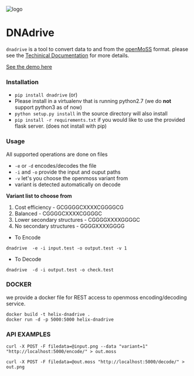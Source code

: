 ![logo](https://openmoss.org/img/helix_moss.png "logo-new")

# DNAdrive

`dnadrive` is a tool to convert data to and from the [openMoSS](http://openmoss.org) format.
please see the [Techinical Documentation](https://openmoss.org/docs/MoSS.pdf) for more details.

[See the demo here](https://openmoss.org/file/)

### Installation

* `pip install dnadrive`
(or)
* Please install in a virtualenv that is running python2.7 (we do **not** support python3 as of now)
* `python setup.py install` in the source directory will also install
* `pip install -r requirements.txt` if you would like to use the provided flask server. (does not install with pip)

### Usage

All supported operations are done on files
*	`-e` or `-d` encodes/decodes the file
*	`-i` and `-o` provide the input and ouput paths
*	`-v` let's you choose the openmoss variant from
*	variant is detected automatically on decode

**Variant list to choose from**
1. Cost efficiency - GCGGGGCXXXXCGGGGCG
2. Balanced - CGGGGCXXXXCGGGGC
3. Lower secondary structures - CGGGGXXXXGGGGC
4. No secondary structures - GGGGXXXXGGGG

* To Encode
```
dnadrive  -e -i input.test -o output.test -v 1
```
* To Decode
```
dnadrive  -d -i output.test -o check.test 
```

### DOCKER
we provide a docker file for REST access to openmoss encoding/decoding service.
```
docker build -t helix-dnadrive .
docker run -d -p 5000:5000 helix-dnadrive
```

### API EXAMPLES

```
curl -X POST -F filedata=@input.png --data "variant=1" "http://localhost:5000/encode/" > out.moss

curl -X POST -F filedata=@out.moss "http://localhost:5000/decode/" > out.png
```


